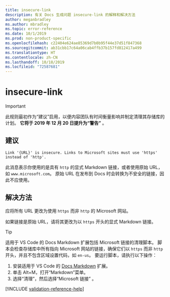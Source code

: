 ```yaml
---
title: insecure-link
description: 有关 Docs 生成问题 insecure-link 的解释和解决方法
author: meganbradley
ms.author: mbradley
ms.topic: error-reference
ms.date: 10/1/2019
ms.prod: non-product-specific
ms.openlocfilehash: c22404e624ae85369d7b0b95f44e37d51f847368
ms.sourcegitcommit: ab31cbb17c64a06cab4ffb37b157fd812417a499
ms.translationtype: HT
ms.contentlocale: zh-CN
ms.lasthandoff: 10/18/2019
ms.locfileid: "72587681"
---
```

# <a name="insecure-link"></a>insecure-link

> [!IMPORTANT]
> 此规则最初作为“建议”启用，以便内容团队有时间衡量影响并制定清理其存储库的计划。 **它将于 2019 年 12 月 20 日提升为“警告”** 。

## <a name="suggestion"></a>建议

`Link '{URL}' is insecure. Links to Microsoft sites must use 'https' instead of 'http'.`

此消息表示你使用的是具有 `http` 的显式 Markdown 链接，或者使用原始 URL，如 `www.microsoft.com`。 原始 URL 在发布到 Docs 时会转换为不安全的链接，因此不应使用。

## <a name="resolution"></a>解决方法

应将所有 URL 更改为使用 `https` 而非 `http` 的 Microsoft 网站。

如果链接是原始 URL，请将其更改为以 `https` 开头的显式 Markdown 链接。

> [!TIP]
> 适用于 VS Code 的 Docs Markdown 扩展包括 Microsoft 链接的清理脚本。 脚本会检查存储库中所有指向 Microsoft 网站的链接，确保它们以 `https` 而非 `http` 开头，并且不包含区域设置代码，如 `en-us`。 要运行脚本，请执行以下操作：
>
> 1. 安装适用于 VS Code 的 [Docs Markdown](https://marketplace.visualstudio.com/items?itemName=docsmsft.docs-markdown) 扩展。
> 1. 单击 Alt+M，打开“Markdown”菜单。
> 1. 选择“清理”，然后选择“Microsoft 链接”   。

<!--make sure to add this file to your includes folder and verify the path-->
[!INCLUDE [validation-reference-help](includes/validation-reference-help.md)]

